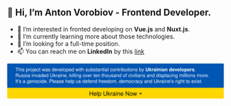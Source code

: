 ## 👋 Hi, I’m Anton Vorobiov - Frontend Developer.
- 👀 I’m interested in fronted developing on **Vue.js** and **Nuxt.js**.
- 🌱 I’m currently learning more about those technologies.
- 💞️ I’m looking for a full-time position.
- 📫 You can reach me on **LinkedIn** by this [link](https://www.linkedin.com/in/%F0%9F%87%BA%F0%9F%87%A6-anton-vorobiov-%F0%9F%87%BA%F0%9F%87%A6-b72402106/) 


[![Stand With Ukraine](https://raw.githubusercontent.com/vshymanskyy/StandWithUkraine/main/banner-direct.svg)](https://stand-with-ukraine.pp.ua)
